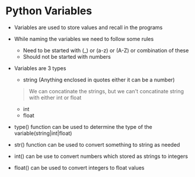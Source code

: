 # Python Variables

- Variables are used to store values and recall in the programs
- While naming the variables we need to follow some rules
	- Need to be started with (_) or (a-z) or (A-Z) or combination of these
	- Should not be started with numbers
- Variables are 3 types
	- string (Anything enclosed in quotes either it can be a number)

	> We can concatinate the strings, but we can't concatinate string with either int or float

	- int
	- float
- type() function can be used to determine the type of the variable(string|int|float)
- str() function can be used to convert something to string as needed
- int() can be use to convert numbers which stored as strings to integers
- float() can be used to convert integers to float values
